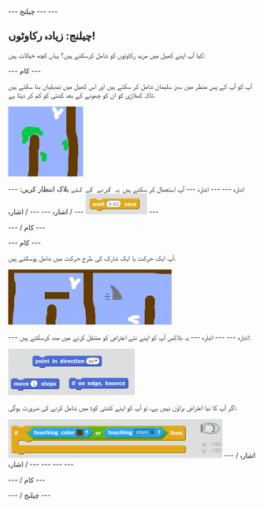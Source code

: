 \--- چیلنج \--- \---

## چیلنج: زیادہ رکاوٹوں!

کیا آپ اپنے کھیل میں مزید رکاوٹوں کو شامل کرسکتے ہیں؟ یہاں کچھ خیالات ہیں:

\--- کام \---

آپ کو آپ کے پس منظر میں سبز سلیمان شامل کر سکتے ہیں اور اس کھیل میں تبدیلیاں بنا سکتے ہیں تاکہ کھلاڑی کو ان کو چھونے کے بعد کشتی کو کم کر دیتا ہے.

![اسکرین شاٹ](images/boat-algae.png)

\--- اشارہ \--- \--- اشارہ \--- آپ استعمال کر سکتے ہیں `یہ کرنے کے لئے` بلاک انتظار کریں: ![screenshot](images/boat-slime-blocks.png) \--- / اشارہ \--- \--- / اشارہ \---

\--- / کام \---

\--- کام \---

آپ ایک حرکت یا ایک شارک کی طرح حرکت میں شامل ہوسکتے ہیں.

![اسکرین شاٹ](images/boat-obstacles.png)

\--- اشارہ \--- \--- اشارہ \--- یہ بلاکس آپ کو اپنے نئے اعتراض کو منتقل کرنے میں مدد کرسکتے ہیں:

![اسکرین شاٹ](images/boat-moving-blocks.png)

اگر آپ کا نیا اعتراض براؤن نہیں ہے، تو آپ کو اپنے کشتی کوڈ میں شامل کرنے کی ضرورت ہوگی.

![اسکرین شاٹ](images/boat-moving-blocks2.png) \--- / اشارہ \--- \--- / اشارہ \--- \---

\--- / کام \---

\--- / چیلنج \---